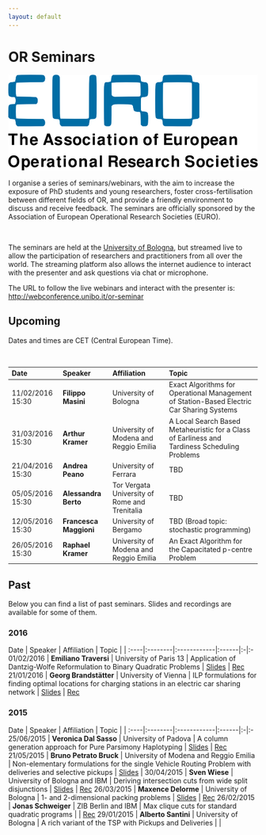 ```yaml
---
layout: default
---
```


# OR Seminars

<img src="/images/euro.png" alt="EURO Logo" class="euro-logo"/>

I organise a series of seminars/webinars, with the aim to increase the exposure of PhD students and young researchers, foster cross-fertilisation between different fields of OR, and provide a friendly environment to discuss and receive feedback. The seminars are officially sponsored by the Association of European Operational Research Societies (EURO).

<br/>

The seminars are held at the [University of Bologna](http://www.dei.unibo.it/), but streamed live to allow the participation of researchers and practitioners from all over the world. The streaming platform also allows the internet audience to interact with the presenter and ask questions via chat or microphone.

<div class="important">
    The URL to follow the live webinars and interact with the presenter is: <br/>
    <a href="http://webconference.unibo.it/or-seminar" title="Live streaming">http://webconference.unibo.it/or-seminar</a>
</div>

## Upcoming

Dates and times are CET (Central European Time).

<br/>

Date | Speaker | Affiliation | Topic 
:----|:--------|:------------|:------
11/02/2016 15:30 | **Filippo Masini** | University of Bologna | Exact Algorithms for Operational Management of Station-Based Electric Car Sharing Systems
31/03/2016 15:30 | **Arthur Kramer** | University of Modena and Reggio Emilia | A Local Search Based Metaheuristic for a Class of Earliness and Tardiness Scheduling Problems
21/04/2016 15:30 | **Andrea Peano** | University of Ferrara | TBD
05/05/2016 15:30 | **Alessandra Berto** | Tor Vergata University of Rome and Trenitalia | TBD
12/05/2016 15:30 | **Francesca Maggioni** | University of Bergamo | TBD (Broad topic: stochastic programming)
26/05/2016 15:30 | **Raphael Kramer** | University of Modena and Reggio Emilia | An Exact Algorithm for the Capacitated p-centre Problem

## Past

Below you can find a list of past seminars. Slides and recordings are available for some of them.

### 2016

Date | Speaker | Affiliation | Topic |  |
:----|:--------|:------------|:------|:-|:-
01/02/2016 | **Emiliano Traversi** | University of Paris 13 | Application of Dantzig-Wolfe Reformulation to Binary Quadratic Problems | [Slides](http://santini.in/files/seminars/spring-2016/et_slides.pdf) | [Rec](https://www.youtube.com/watch?v=PyWfezxAMLQ)
21/01/2016 | **Georg Brandstätter** | University of Vienna | ILP formulations for finding optimal locations for charging stations in an electric car sharing network | [Slides](http://santini.in/files/seminars/spring-2016/gb_slides.pdf) | [Rec](https://www.youtube.com/watch?v=Q7cjSgyYKPc)

### 2015

Date | Speaker | Affiliation | Topic |  |
:----|:--------|:------------|:------|:-|:-
25/06/2015 | **Veronica Dal Sasso** | University of Padova | A column generation approach for Pure Parsimony Haplotyping | [Slides](http://santini.in/files/seminars/spring-2015/vds_slides.pdf) | [Rec](http://santini.in/files/seminars/spring-2015/vds_video.flv)
21/05/2015 | **Bruno Petrato Bruck** | University of Modena and Reggio Emilia | Non-elementary formulations for the single Vehicle Routing Problem with deliveries and selective pickups | [Slides](http://santini.in/files/seminars/spring-2015/bpb_slides.pdf) |
30/04/2015 | **Sven Wiese** | University of Bologna and IBM | Deriving intersection cuts from wide split disjunctions | [Slides](http://santini.in/files/seminars/spring-2015/sw_slides.pdf) | [Rec](http://santini.in/files/seminars/spring-2015/sw_video.flv)
26/03/2015 | **Maxence Delorme** | University of Bologna | 1- and 2-dimensional packing problems | [Slides](http://santini.in/files/seminars/spring-2015/md_slides.pdf) | [Rec](http://santini.in/files/seminars/spring-2015/md_video.flv)
26/02/2015 | **Jonas Schweiger** | ZIB Berlin and IBM | Max clique cuts for standard quadratic programs | | [Rec](http://santini.in/files/seminars/spring-2015/js_video.flv)
29/01/2015 | **Alberto Santini** | University of Bologna | A rich variant of the TSP with Pickups and Deliveries | |